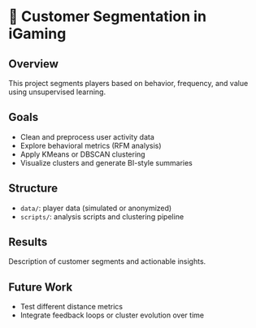 # 🎯 Customer Segmentation in iGaming

## Overview
This project segments players based on behavior, frequency, and value using unsupervised learning.

## Goals
- Clean and preprocess user activity data
- Explore behavioral metrics (RFM analysis)
- Apply KMeans or DBSCAN clustering
- Visualize clusters and generate BI-style summaries

## Structure
- `data/`: player data (simulated or anonymized)
- `scripts/`: analysis scripts and clustering pipeline

## Results
Description of customer segments and actionable insights.

## Future Work
- Test different distance metrics
- Integrate feedback loops or cluster evolution over time